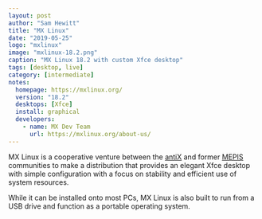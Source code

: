 ```yaml
---
layout: post
author: "Sam Hewitt"
title: "MX Linux"
date: "2019-05-25"
logo: "mxlinux"
image: "mxlinux-18.2.png"
caption: "MX Linux 18.2 with custom Xfce desktop"
tags: [desktop, live]
category: [intermediate]
notes:
  homepage: https://mxlinux.org/
  version: "18.2"
  desktops: [Xfce]
  install: graphical
  developers:
    - name: MX Dev Team
      url: https://mxlinux.org/about-us/
---
```


MX Linux is a cooperative venture between the [antiX](https://antixlinux.com/) and former [MEPIS](https://en.wikipedia.org/wiki/MEPIS) communities to make a distribution that provides an elegant Xfce desktop with simple configuration with a focus on stability and efficient use of system resources.

While it can be installed onto most PCs, MX Linux is also built to run from a USB drive and function as a portable operating system.